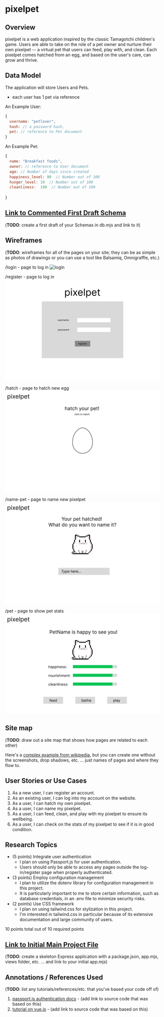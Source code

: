 # pixelpet

## Overview
pixelpet is a web application inspired by the classic Tamagotchi children's game. Users are able to take on the role of a pet owner and nurture their own pixelpet -- a virtual pet that users can feed, play with,
and clean. Each pixelpet comes hatched from an egg, and based on the user's care, can grow and thrive.


## Data Model

The application will store Users and Pets.
* each user has 1 pet via reference

An Example User:

```javascript
{
  username: "petlover",
  hash: // a password hash,
  pet: // reference to Pet document
}
```

An Example Pet:

```javascript
{
  name: "Breakfast foods",
  owner: // reference to User document
  age: // Number of days since created
  happiness_level: 90  // Number out of 100
  hunger_level: 10  // Number out of 100
  cleanliness:  100  // Number out of 100

}
```


## [Link to Commented First Draft Schema](db.mjs) 

(__TODO__: create a first draft of your Schemas in db.mjs and link to it)

## Wireframes

(__TODO__: wireframes for all of the pages on your site; they can be as simple as photos of drawings or you can use a tool like Balsamiq, Omnigraffle, etc.)

/login - page to log in
![login](documentation/log.png)

/register - page to log in
![register](documentation/register.png)


/hatch - page to hatch new egg
![hatch](documentation/hatch.png)

/name-pet - page to name new pixelpet
![name pixelpet](documentation/pethatched.png)

/pet - page to show pet stats
![pixelpet](documentation/petpage.png)


## Site map

(__TODO__: draw out a site map that shows how pages are related to each other)

Here's a [complex example from wikipedia](https://upload.wikimedia.org/wikipedia/commons/2/20/Sitemap_google.jpg), but you can create one without the screenshots, drop shadows, etc. ... just names of pages and where they flow to.

## User Stories or Use Cases


1. As a new user, I can register an account.
2. As an existing user, I can log into my account on the website.
3. As a user, I can hatch my own pixelpet.
4. As a user, I can name my pixelpet.
5. As a user, I can feed, clean, and play with my pixelpet to ensure its wellbeing.
6. As a user, I can check on the stats of my pixelpet to see if it is in good condition. 

## Research Topics


* (5 points) Integrate user authentication
    * I plan on using Passport.js for user authentication.
    * Users should only be able to access any pages outside the log-in/register page when properly authenticated. 
* (3 points) Employ configuration management
    * I plan to utilize the dotenv library for configuration management in this project.
    * It is particularly important to me to store certain information, such as database credentials, in an .env file to minimize security risks.
* (2 points) Use CSS framework
    * I plan on using tailwind.css for stylization in this project.
    * I'm interested in tailwind.css in particular because of its extensive documentation and large community of users.

10 points total out of 10 required points


## [Link to Initial Main Project File](app.mjs) 

(__TODO__: create a skeleton Express application with a package.json, app.mjs, views folder, etc. ... and link to your initial app.mjs)

## Annotations / References Used

(__TODO__: list any tutorials/references/etc. that you've based your code off of)

1. [passport.js authentication docs](http://passportjs.org/docs) - (add link to source code that was based on this)
2. [tutorial on vue.js](https://vuejs.org/v2/guide/) - (add link to source code that was based on this)

